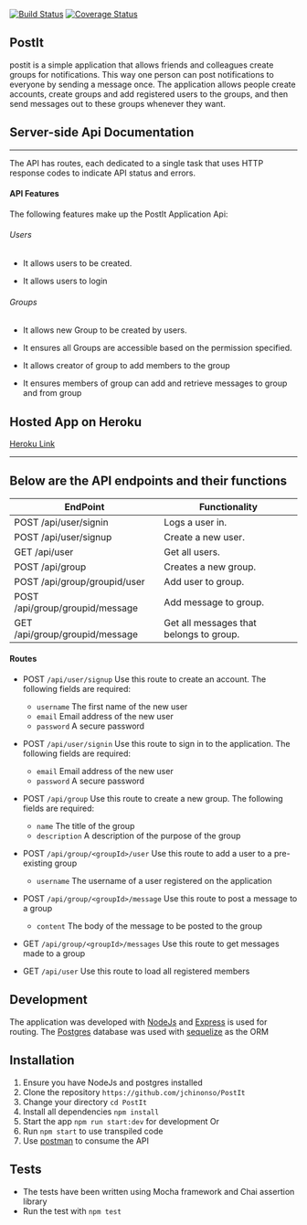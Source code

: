 [![Build Status](https://travis-ci.org/Jchinonso/PostIt.svg?branch=server-side)](https://travis-ci.org/Jchinonso/PostIt)
[![Coverage Status](https://coveralls.io/repos/github/Jchinonso/PostIt/badge.svg?branch=development)](https://coveralls.io/github/Jchinonso/PostIt?branch=development)
## PostIt

 postit is a simple application that allows friends and colleagues create groups for notifications. This way one person can post notifications to everyone by sending a message once. The application allows people create accounts, create groups and add registered users to the groups, and then send messages out to these groups whenever they want.

## Server-side Api Documentation
-----
The API has routes, each dedicated to a single task that uses HTTP response codes to indicate API status and errors.
#### API Features

The following features make up the PostIt Application Api:

###### Users

- It allows users to be created.  

- It allows users to login  


###### Groups

- It allows new Group to be created by users.  

- It ensures all Groups are accessible based on the permission specified.  

- It allows creator of group to add members to the group

- It ensures members of group can add and retrieve messages to group and from group 

## Hosted App on Heroku
[Heroku Link](https://postit-myapi.herokuapp.com/)

---

## Below are the API endpoints and their functions
EndPoint                       |   Functionality
------------------------------ |------------------------
POST /api/user/signin          |   Logs a user in.
POST /api/user/signup          |   Create a new user.            
GET /api/user                  |   Get all users.
POST /api/group                |   Creates a new group.
POST /api/group/groupid/user   |   Add user to group.
POST /api/group/groupid/message|   Add message to group.
GET /api/group/groupid/message |   Get all messages that belongs to group.

#### Routes
* POST `/api/user/signup` Use this route to create an account. The following fields are required:
  * `username` The first name of the new user
  * `email`     Email address of the new user
  * `password` A secure password

* POST `/api/user/signin` Use this route to sign in to the application. The following fields are required:
  * `email`     Email address of the new user
  * `password` A secure password

* POST `/api/group` Use this route to create a new group. The following fields are required:
  * `name`  The title of the group
  * `description`     A description of the purpose of the group

* POST `/api/group/<groupId>/user` Use this route to add a user to a pre-existing group
  * `username` The username of a user registered on the application
  

* POST `/api/group/<groupId>/message` Use this route to post a message to a group
  * `content` The body of the message to be posted to the group


* GET `/api/group/<groupId>/messages` Use this route to get messages made to a group
* GET `/api/user` Use this route to load all registered members 


Development
-----------
The application was developed with [NodeJs](http://nodejs.org) and [Express](http://expressjs.com) is used for routing. The [Postgres](http://postgresql.com) database was used with [sequelize](http://sequelizejs.com) as the ORM

Installation
------------
1.  Ensure you have NodeJs and postgres installed
2.  Clone the repository `https://github.com/jchinonso/PostIt`
3.  Change your directory `cd PostIt`
4.  Install all dependencies `npm install`
5.  Start the app `npm run start:dev` for development Or
6.  Run `npm start` to use transpiled code
7.  Use [postman](https://www.getpostman.com/) to consume the API

Tests
-----
*  The tests have been written using Mocha framework and Chai assertion library
*  Run the test with `npm test`

